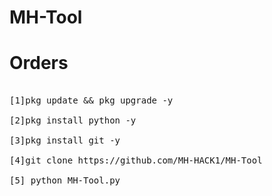 # MH-Tool

# Orders

<pre>

[1]pkg update && pkg upgrade -y

[2]pkg install python -y

[3]pkg install git -y

[4]git clone https://github.com/MH-HACK1/MH-Tool

[5] python MH-Tool.py

</per>
